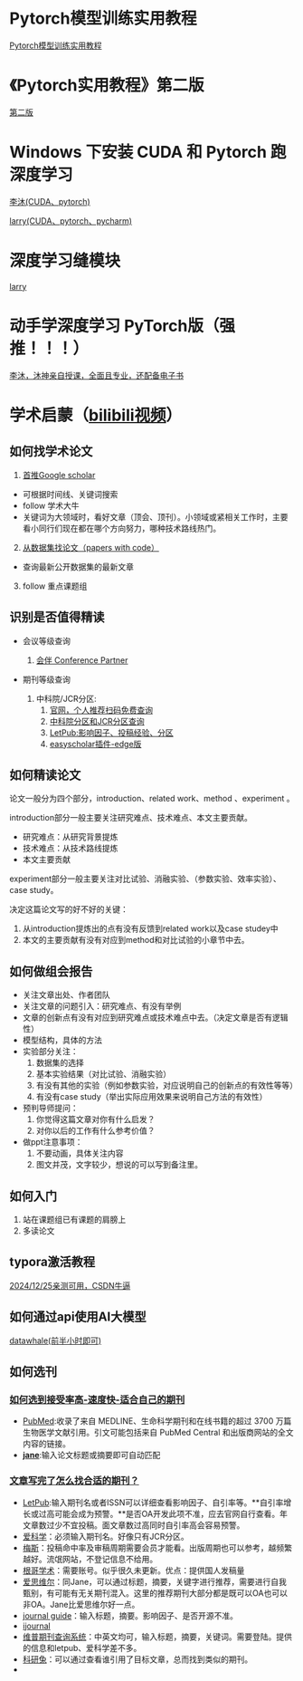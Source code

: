 # Pytorch模型训练实用教程
[Pytorch模型训练实用教程](https://github.com/TingsongYu/PyTorch_Tutorial)
# 《Pytorch实用教程》第二版
[第二版](https://tingsongyu.github.io/PyTorch-Tutorial-2nd/)
# Windows 下安装 CUDA 和 Pytorch 跑深度学习
[李沐(CUDA、pytorch)](https://www.bilibili.com/video/BV18K411w7Vs/)

[larry(CUDA、pytorch、pycharm)](https://www.bilibili.com/video/BV1VZ421a7rh/)
# 深度学习缝模块
[larry](https://www.bilibili.com/video/BV1yx421C7MS/)
# 动手学深度学习 PyTorch版（强推！！！）
[李沐，沐神亲自授课，全面且专业，还配备电子书](https://space.bilibili.com/1567748478/channel/seriesdetail?sid=358497)

# 学术启蒙（[bilibili视频](https://www.bilibili.com/list/watchlater?oid=113504577197887&bvid=BV1dhUxYtEvY)）
## 如何找学术论文
1. [首推Google scholar](https://scholar.google.com/)
- 可根据时间线、关键词搜索
- follow 学术大牛
- 关键词为大领域时，看好文章（顶会、顶刊）。小领域或紧相关工作时，主要看小同行们现在都在哪个方向努力，哪种技术路线热门。

2. [从数据集找论文（papers with code）](https://paperswithcode.com/)
- 查询最新公开数据集的最新文章

3. follow 重点课题组

## 识别是否值得精读
- 会议等级查询
  
  1. [会伴 Conference Partner](https://www.myhuiban.com/?lang=zh_cn)

- 期刊等级查询

  1. 中科院/JCR分区:
      1. [官网，个人推荐扫码免费查询](https://www.fenqubiao.com/)
      2. [中科院分区和JCR分区查询](https://blog.csdn.net/xingmeng416/article/details/105921968)
      3. [LetPub:影响因子、投稿经验、分区](https://www.letpub.com.cn/index.php?page=./journalapp)
      4. [easyscholar插件-edge版](https://microsoftedge.microsoft.com/addons/detail/easyscholar/bpepicgagmdchlkjjeeiekpoafehpagm?hl=zh-CN)

## 如何精读论文
论文一般分为四个部分，introduction、related work、method 、experiment 。

introduction部分一般主要关注研究难点、技术难点、本文主要贡献。
- 研究难点：从研究背景提炼
- 技术难点：从技术路线提炼
- 本文主要贡献

experiment部分一般主要关注对比试验、消融实验、（参数实验、效率实验）、case study。

决定这篇论文写的好不好的关键：
1. 从introduction提炼出的点有没有反馈到related work以及case studey中
2. 本文的主要贡献有没有对应到method和对比试验的小章节中去。

## 如何做组会报告
- 关注文章出处、作者团队
- 关注文章的问题引入：研究难点、有没有举例
- 文章的创新点有没有对应到研究难点或技术难点中去。（决定文章是否有逻辑性）
- 模型结构，具体的方法
- 实验部分关注：
  1. 数据集的选择
  2. 基本实验结果（对比试验、消融实验）
  3. 有没有其他的实验（例如参数实验，对应说明自己的创新点的有效性等等）
  4. 有没有case study（举出实际应用效果来说明自己方法的有效性）
- 预判导师提问：
  1. 你觉得这篇文章对你有什么启发？
  2. 对你以后的工作有什么参考价值？
- 做ppt注意事项：
  1. 不要动画，具体关注内容
  2. 图文并茂，文字较少，想说的可以写到备注里。
## 如何入门
1. 站在课题组已有课题的肩膀上
2. 多读论文

## typora激活教程
[2024/12/25亲测可用，CSDN牛逼](https://blog.csdn.net/weixin_68811816/article/details/142185341)

## 如何通过api使用AI大模型
[datawhale(前半小时即可)](https://www.bilibili.com/video/BV1oek1YvE74/)

## 如何选刊
### [如何选到接受率高-速度快-适合自己的期刊](https://www.bilibili.com/video/BV1Xt421G7S8/)
- [PubMed](https://pubmed.ncbi.nlm.nih.gov/):收录了来自 MEDLINE、生命科学期刊和在线书籍的超过 3700 万篇生物医学文献引用。引文可能包括来自 PubMed Central 和出版商网站的全文内容的链接。
- **[jane](https://jane.biosemantics.org/)**:输入论文标题或摘要即可自动匹配

### [文章写完了怎么找合适的期刊？]([https://www.bilibili.com/video/BV1Xt421G7S8/](https://www.bilibili.com/video/BV1TN4y1f73p/))
- [LetPub](https://www.letpub.com.cn/index.php?page=journalapp):输入期刊名或者ISSN可以详细查看影响因子、自引率等。**自引率增长或过高可能会成为预警。**是否OA开发此项不准，应去官网自行查看。年文章数过少不宜投稿。面文章数过高同时自引率高会容易预警。
- [爱科学]([https://www.iikx.com/sci/](https://www.iikx.com/sci/list.html?classid=18&orderby=IF2024&ph=1&jcr21=%E8%AE%A1%E7%AE%97%E6%9C%BA%EF%BC%9A%E4%BA%BA%E5%B7%A5%E6%99%BA%E8%83%BD))：必须输入期刊名。好像只有JCR分区。
- [梅斯](https://www.medsci.cn/sci/index.do?big_class_id=6&bigclass=%E5%B7%A5%E7%A8%8B%E6%8A%80%E6%9C%AF&page=1&type=sci&small_class_id=445&smallclass=%E8%AE%A1%E7%AE%97%E6%9C%BA%EF%BC%9A%E4%BA%BA%E5%B7%A5%E6%99%BA%E8%83%BD)：投稿命中率及审稿周期需要会员才能看。出版周期也可以参考，越频繁越好。流氓网站，不登记信息不给用。
- [根哥学术](https://www.geenmedical.com/login)：需要账号。似乎很久未更新。优点：提供国人发稿量
- [爱思维尔](https://journalfinder.elsevier.com/)：同Jane，可以通过标题，摘要，关键字进行推荐，需要进行自我甄别，有可能有无关期刊混入。这里的推荐期刊大部分都是既可以OA也可以非OA。Jane比爱思维尔好一点。
- [journal guide](https://www.journalguide.com/)：输入标题，摘要。影响因子、是否开源不准。
- [ijournal](https://ijournal.topeditsci.com/home)
- [维普期刊查询系统](https://datauthor.com/)：中英文均可，输入标题，摘要，关键词。需要登陆。提供的信息和letpub、爱科学差不多。
- [科研兔](https://researchrabbitapp.com/home)：可以通过查看谁引用了目标文章，总而找到类似的期刊。
- []()
[]()
[]()
